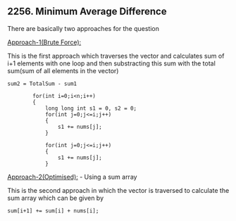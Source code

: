 ## 2256. Minimum Average Difference

There are basically two approaches for the question

[Approach-1(Brute Force):](Approach1-Brute.cpp)

This is the first approach which traverses the vector and calculates sum of i+1 elements with one loop and then substracting this sum with the total sum(sum of all elements in the vector)

`sum2 = TotalSum - sum1`

```
        for(int i=0;i<n;i++)
        {
            long long int s1 = 0, s2 = 0;
            for(int j=0;j<=i;j++)
            {
                s1 += nums[j];
            }

            for(int j=0;j<=i;j++)
            {
                s1 += nums[j];
            }
```


[Approach-2(Optimised):](Approach2-Optimised.cpp) - Using a sum array

This is the second approach in which the vector is traversed to calculate the sum array which can be given by

`sum[i+1] += sum[i] + nums[i];`